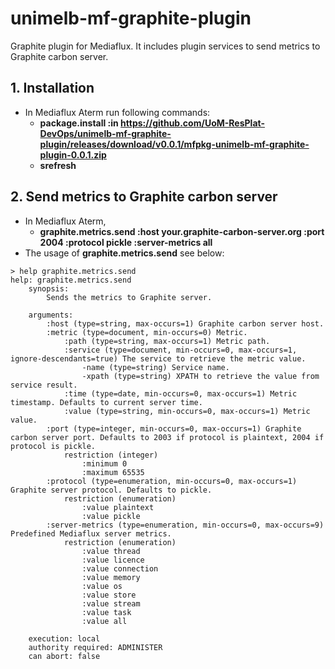 # unimelb-mf-graphite-plugin
Graphite plugin for Mediaflux. It includes plugin services to send metrics to Graphite carbon server.


## 1. Installation
* In Mediaflux Aterm run following commands:
  * **package.install :in https://github.com/UoM-ResPlat-DevOps/unimelb-mf-graphite-plugin/releases/download/v0.0.1/mfpkg-unimelb-mf-graphite-plugin-0.0.1.zip**
  * **srefresh**

## 2. Send metrics to Graphite carbon server
* In Mediaflux Aterm,
  * **graphite.metrics.send :host your.graphite-carbon-server.org :port 2004 :protocol pickle :server-metrics all**
* The usage of **graphite.metrics.send** see below:
```
> help graphite.metrics.send
help: graphite.metrics.send
	synopsis:
		Sends the metrics to Graphite server.

	arguments:
		:host (type=string, max-occurs=1) Graphite carbon server host.
		:metric (type=document, min-occurs=0) Metric.
			:path (type=string, max-occurs=1) Metric path.
			:service (type=document, min-occurs=0, max-occurs=1, ignore-descendants=true) The service to retrieve the metric value.
				-name (type=string) Service name.
				-xpath (type=string) XPATH to retrieve the value from service result.
			:time (type=date, min-occurs=0, max-occurs=1) Metric timestamp. Defaults to current server time.
			:value (type=string, min-occurs=0, max-occurs=1) Metric value.
		:port (type=integer, min-occurs=0, max-occurs=1) Graphite carbon server port. Defaults to 2003 if protocol is plaintext, 2004 if protocol is pickle.
			restriction (integer)
				:minimum 0
				:maximum 65535
		:protocol (type=enumeration, min-occurs=0, max-occurs=1) Graphite server protocol. Defaults to pickle.
			restriction (enumeration)
				:value plaintext
				:value pickle
		:server-metrics (type=enumeration, min-occurs=0, max-occurs=9) Predefined Mediaflux server metrics.
			restriction (enumeration)
				:value thread
				:value licence
				:value connection
				:value memory
				:value os
				:value store
				:value stream
				:value task
				:value all

	execution: local
	authority required: ADMINISTER
	can abort: false
```
